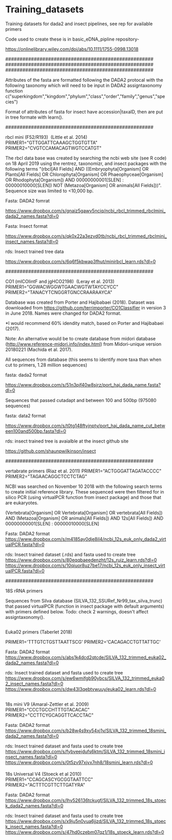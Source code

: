 # Training_datasets
Training datasets for dada2 and insect pipelines, see rep for available primers

Code used to create these is in basic_eDNA_pipline repository-

https://onlinelibrary.wiley.com/doi/abs/10.1111/1755-0998.13018

####################################################
####################################################
####################################################

Attributes of the fasta are formatted following the DADA2 protocal with 
the following taxonomy which will need to be input in DADA2 assigntaxonomy function
c("superkingdom","kingdom","phylum","class","order","family","genus","species")

Format of attributes of fasta for insect have accession|taxaID, then are put in tree formate with learn().

####################################################

rbcl mini (F52/R193)  (Little et al. 2014)
PRIMER1="GTTGGATTCAAAGCTGGTGTTA"
PRIMER2="CVGTCCAMACAGTWGTCCATGT"

The rbcl data base was created by searching the ncbi web site (see R code) on 18 April 2019 using the 
rentrez, taxonomizr, and insect packages with the following terms "(rbcl[All Fields] AND ((Embryophyta[Organism] OR Plants[All Fields] OR Chlorophyta[Organism] OR Phaeophyceae[Organism] OR Rhodophyta[Organism]) AND 00000000001[SLEN] : 00000010000[SLEN]) NOT (Metazoa[Organism] OR animals[All Fields]))".  
Sequence size was limited to <10,000 bp. 

Fasta: DADA2 fomrat

https://www.dropbox.com/s/gnaiz5gawv5nciq/ncbi_rbcl_trimmed_rbclmini_dada2_names.fasta?dl=0

Fasta: Insect format

https://www.dropbox.com/s/qk0x22a3ezvd0tb/ncbi_rbcl_trimmed_rbclmini_insect_names.fasta?dl=0

rds: Insect trained tree data

https://www.dropbox.com/s/6q6f5kbwap3fhut/minirbcl_learn.rds?dl=0


####################################################

CO1 (mlCOIintF and jgHCO2198)  (Leray et al. 2013)
PRIMER1="GGWACWGGWTGAACWGTWTAYCCYCC"
PRIMER2="TANACYTCNGGRTGNCCRAARAAYCA"

Database was created from Porter and Hajibabaei (2018). Dataset was downloaded from https://github.com/terrimporter/CO1Classifier in version 3 in June 2018. Names were changed for DADA2 format. 

*I would recommend 60% idendity match, based on Porter and Hajibabaei (2017).

Note: An alternative would be to create database from midori database (http://www.reference-midori.info/index.html) from Midori-unique version 20180221 (Machida et al. 2017). 


All sequences from database (this seems to identify more taxa than when cut to primers, 1.28 million sequences)

fasta: dada2 format

https://www.dropbox.com/s/51n3pjf40w8sjrz/port_haj_dada_name.fasta?dl=0

Sequences that passed cutadapt and between 100 and 500bp (975080 sequences)

fasta: data2 format

https://www.dropbox.com/s/t0tg148ftyjnpty/port_haj_dada_name_cut_between100and500bp.fasta?dl=0

rds: insect trained tree is avaialble at the insect github site

https://github.com/shaunpwilkinson/insect

####################################################

vertabrate primers  (Riaz et al. 2011)
PRIMER1="ACTGGGATTAGATACCCC"
PRIMER2="TAGAACAGGCTCCTCTAG"

NCBI was searched on November 10 2018 with the following search terms to create initial reference library. These sequenced were then filtered for in silico PCR (using virtualPCR function from insect package) and those that are eukaryotes.

(Vertebrata[Organism] OR Vertebrata[Organism] OR vertebrata[All Fields]) AND (Metazoa[Organism] OR animals[All Fields]) AND 12s[All Fields]) AND 00000000001[SLEN] : 00000010000[SLEN]

Fasta: DADA2 format
https://www.dropbox.com/s/m4185ay0dje8il4/ncbi_12s_euk_only_dada2_virtualPCR.fasta?dl=0

rds: Insect trained dataset (.rds) and fasta used to create tree
https://www.dropbox.com/s/80eqqbaeedenzht/12s_ruiz_learn.rds?dl=0
https://www.dropbox.com/s/10qiuor8uz7be17/ncbi_12s_euk_only_insect_virtualPCR.fasta?dl=0

####################################################

18S rRNA primers

Sequences from Silva database (SILVA_132_SSURef_Nr99_tax_silva_trunc) that passed virtualPCR (function in insect package with default arguments) with primers defined below.
Todo: check 2 warnings, doesn't affect assigntaxonomy().

##
Euka02 primers (Taberlet 2018)

PRIMER1='TTTGTCTGSTTAATTSCG'
PRIMER2='CACAGACCTGTTATTGC' 

Fasta: DADA2 format
https://www.dropbox.com/s/abs1k4dcd2qtcde/SILVA_132_trimmed_euka02_dada2_names.fasta?dl=0

rds: Insect trained dataset and fasta used to create tree
https://www.dropbox.com/s/ew6wmifgb90ybcs/SILVA_132_trimmed_euka02_insect_names.fasta?dl=0
https://www.dropbox.com/s/dw43l3qebtvwuuy/euka02_learn.rds?dl=0

##
  18s mini  V9    (Amaral-Zettler et al. 2009)
PRIMER1="CCCTGCCHTTTGTACACAC"
PRIMER2="CCTTCYGCAGGTTCACCTAC"

Fasta: DADA2 format
https://www.dropbox.com/s/b28w4s9xy54xj1v/SILVA_132_trimmed_18smini_dada2_names.fasta?dl=0

rds: Insect trained dataset and fasta used to create tree
https://www.dropbox.com/s/fybveejdufs6ktm/SILVA_132_trimmed_18smini_insect_names.fasta?dl=0
https://www.dropbox.com/s/0t5zv97xjvx7nh8/18smini_learn.rds?dl=0

####
   18s Universal  V4  (Stoeck et al 2010)
PRIMER1="CCAGCASCYGCGGTAATTCC"
PRIMER2="ACTTTCGTTCTTGATYRA"

Fasta: DADA2 format
https://www.dropbox.com/s/lhv526136tckugf/SILVA_132_trimmed_18s_stoeck_dada2_names.fasta?dl=0

rds: Insect trained dataset and fasta used to create tree
https://www.dropbox.com/s/x9ju5n0vua6jjzd/SILVA_132_trimmed_18s_stoeck_insect_names.fasta?dl=0
https://www.dropbox.com/s/47hd0czebm07qz1/18s_stoeck_learn.rds?dl=0

